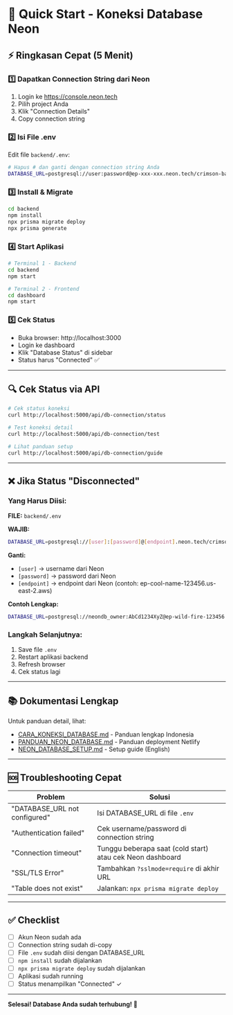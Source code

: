 # 🚀 Quick Start - Koneksi Database Neon

## ⚡ Ringkasan Cepat (5 Menit)

### 1️⃣ Dapatkan Connection String dari Neon

1. Login ke https://console.neon.tech
2. Pilih project Anda
3. Klik "Connection Details"
4. Copy connection string

### 2️⃣ Isi File .env

Edit file `backend/.env`:

```bash
# Hapus # dan ganti dengan connection string Anda
DATABASE_URL=postgresql://user:password@ep-xxx-xxx.neon.tech/crimson-base-54008430?sslmode=require
```

### 3️⃣ Install & Migrate

```bash
cd backend
npm install
npx prisma migrate deploy
npx prisma generate
```

### 4️⃣ Start Aplikasi

```bash
# Terminal 1 - Backend
cd backend
npm start

# Terminal 2 - Frontend
cd dashboard
npm start
```

### 5️⃣ Cek Status

- Buka browser: http://localhost:3000
- Login ke dashboard
- Klik "Database Status" di sidebar
- Status harus "Connected" ✅

---

## 🔍 Cek Status via API

```bash
# Cek status koneksi
curl http://localhost:5000/api/db-connection/status

# Test koneksi detail
curl http://localhost:5000/api/db-connection/test

# Lihat panduan setup
curl http://localhost:5000/api/db-connection/guide
```

---

## ❌ Jika Status "Disconnected"

### Yang Harus Diisi:

**FILE:** `backend/.env`

**WAJIB:**
```bash
DATABASE_URL=postgresql://[user]:[password]@[endpoint].neon.tech/crimson-base-54008430?sslmode=require
```

**Ganti:**
- `[user]` → username dari Neon
- `[password]` → password dari Neon  
- `[endpoint]` → endpoint dari Neon (contoh: ep-cool-name-123456.us-east-2.aws)

**Contoh Lengkap:**
```bash
DATABASE_URL=postgresql://neondb_owner:AbCd1234XyZ@ep-wild-fire-123456.us-east-2.aws.neon.tech/crimson-base-54008430?sslmode=require
```

### Langkah Selanjutnya:

1. Save file `.env`
2. Restart aplikasi backend
3. Refresh browser
4. Cek status lagi

---

## 📚 Dokumentasi Lengkap

Untuk panduan detail, lihat:
- [CARA_KONEKSI_DATABASE.md](./CARA_KONEKSI_DATABASE.md) - Panduan lengkap Indonesia
- [PANDUAN_NEON_DATABASE.md](./PANDUAN_NEON_DATABASE.md) - Panduan deployment Netlify
- [NEON_DATABASE_SETUP.md](./NEON_DATABASE_SETUP.md) - Setup guide (English)

---

## 🆘 Troubleshooting Cepat

| Problem | Solusi |
|---------|--------|
| "DATABASE_URL not configured" | Isi DATABASE_URL di file `.env` |
| "Authentication failed" | Cek username/password di connection string |
| "Connection timeout" | Tunggu beberapa saat (cold start) atau cek Neon dashboard |
| "SSL/TLS Error" | Tambahkan `?sslmode=require` di akhir URL |
| "Table does not exist" | Jalankan: `npx prisma migrate deploy` |

---

## ✅ Checklist

- [ ] Akun Neon sudah ada
- [ ] Connection string sudah di-copy
- [ ] File `.env` sudah diisi dengan DATABASE_URL
- [ ] `npm install` sudah dijalankan
- [ ] `npx prisma migrate deploy` sudah dijalankan
- [ ] Aplikasi sudah running
- [ ] Status menampilkan "Connected" ✓

---

**Selesai! Database Anda sudah terhubung! 🎉**
